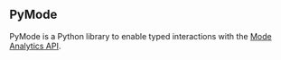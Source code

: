 ## PyMode

PyMode is a Python library to enable typed interactions with the [Mode Analytics API](http://developer.modeanalytics.com/). 
